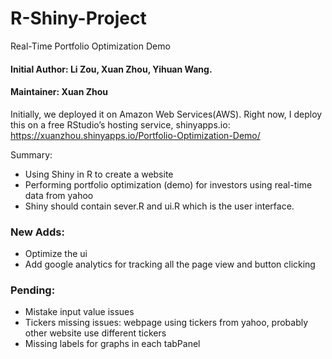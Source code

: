 # R-Shiny-Project
Real-Time Portfolio Optimization Demo
#### Initial Author: Li Zou, Xuan Zhou, Yihuan Wang.

#### Maintainer: Xuan Zhou

Initially, we deployed it on Amazon Web Services(AWS). Right now, I deploy this on a free RStudio’s hosting service, shinyapps.io:
https://xuanzhou.shinyapps.io/Portfolio-Optimization-Demo/

Summary:
* Using Shiny in R to create a website
* Performing portfolio optimization (demo) for investors using real-time data from yahoo
* Shiny should contain sever.R and ui.R which is the user interface.

### New Adds:
* Optimize the ui
* Add google analytics for tracking all the page view and button clicking


### Pending:
* Mistake input value issues
* Tickers missing issues: webpage using tickers from yahoo, probably other website use different tickers
* Missing labels for graphs in each tabPanel


